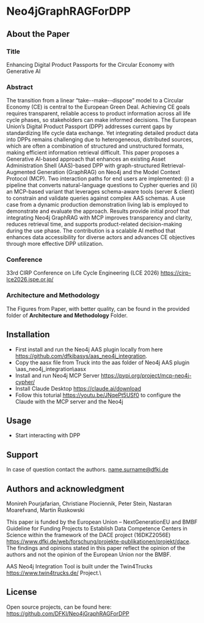 # Neo4jGraphRAGForDPP


## About the Paper
### Title
Enhancing Digital Product Passports for the Circular Economy with Generative AI
### Abstract
The transition from a linear “take--make--dispose” model to a Circular Economy (CE) is central to the European Green Deal. Achieving CE goals requires transparent, reliable access to product information across all life cycle phases, so stakeholders can make informed decisions. The European Union’s Digital Product Passport (DPP) addresses current gaps by standardizing life cycle data exchange. Yet integrating detailed product data into DPPs remains challenging due to heterogeneous, distributed sources, which are often a combination of structured and unstructured formats, making efficient information retrieval difficult. This paper proposes a Generative AI-based approach that enhances an existing Asset Administration Shell (AAS)-based DPP with graph-structured Retrieval-Augmented Generation (GraphRAG) on Neo4j and the Model Context Protocol (MCP). Two interaction paths for end users are implemented: (i) a pipeline that converts natural-language questions to Cypher queries and (ii) an MCP-based variant that leverages schema-aware tools (server \& client) to constrain and validate queries against complex AAS schemas. A use case from a dynamic production demonstration living lab is employed to demonstrate and evaluate the approach. Results provide initial proof that integrating Neo4j GraphRAG with MCP improves transparency and clarity, reduces retrieval time, and supports product-related decision-making during the use phase. The contribution is a scalable AI method that enhances data accessibility for diverse actors and advances CE objectives through more effective DPP utilization.

### Conference
33rd CIRP Conference on Life Cycle Engineering (LCE 2026)
https://cirp-lce2026.jspe.or.jp/


### Architecture and Methodology
The Figures from Paper, with better quality, can be found in the provided folder of **Architecture and Methodology** Folder. 

## Installation
- First install and run the Neo4j AAS plugin locally from here https://github.com/dfkibasys/aas_neo4j_integration.
- Copy the aasx file from Truck into the aas folder of Neo4j AAS plugin \aas_neo4j_integration\aasx
- Install and run Neo4j MCP Server https://pypi.org/project/mcp-neo4j-cypher/
- Install Claude Desktop https://claude.ai/download
- Follow this toturial https://youtu.be/JNqePt5USf0 to configure the Claude with the MCP server and the Neo4j 

## Usage
- Start interacting with DPP 

## Support
In case of question contact the authors. name.surname@dfki.de

## Authors and acknowledgment
Monireh Pourjafarian, Christiane Plociennik, Peter Stein, Nastaran Moarefvand, Martin Ruskowski

This paper is funded by the European Union – NextGenerationEU and BMBF Guideline for Funding Projects to Establish Data Competence Centers in Science within the framework of the DACE project (16DKZ2056E) https://www.dfki.de/web/forschung/projekte-publikationen/projekt/dace. The findings and opinions stated in this paper reflect the opinion of the authors and not the opinion of the European Union nor the BMBF.

AAS Neo4j Integration Tool is built under the Twin4Trucks https://www.twin4trucks.de/ Project.\\

## License
Open source projects, can be found here: https://github.com/DFKI/Neo4jGraphRAGForDPP
